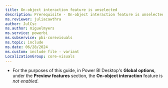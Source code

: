 ```yaml
---
title: On-object interaction feature is unselected
description: Prerequisite - On-object interaction feature is unselected (Preview features)
ms.reviewer: juliacawthra
author: JulCsc
ms.author: miguelmyers
ms.service: powerbi
ms.subservice: pbi-corevisuals
ms.topic: include
ms.date: 06/28/2024
ms.custom: include file - variant
LocalizationGroup: core-visuals
---
```

- For the purposes of this guide, in Power BI Desktop's **Global options**, under the **Preview features** section, the **On-object interaction** feature is *not enabled*.
